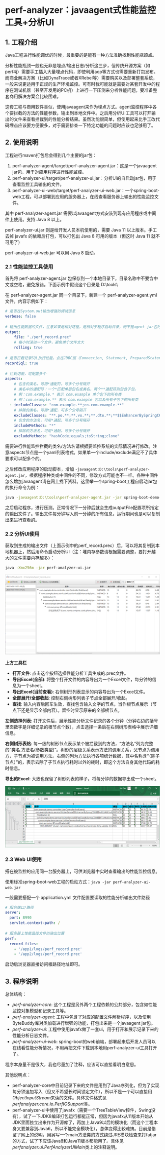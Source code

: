 # perf-analyzer：javaagent式性能监控工具+分析UI

## 1. 工程介绍

Java工程进行性能调优的时候，最重要的是能有一种方法准确找到性能瓶颈点。

分析性能瓶颈一般也无非是埋点/输出日志/分析这三步，但传统开源方案（如perf4j）需要手工插入大量埋点代码，即使利用aop等方式也需要重新打包发布。而商业解决方案（比如DynaTrace或者XRebel等）需要购买以及部署整套系统，一般来说更适用于正规的生产环境监控。可有时我可能就是需要对某套开发中的程序在测试机器（甚至开发用的PC机）上进行一下压测来分析性能问题，要准备整套商用解决方案会比较困难。

这套工程与商用软件类似，使用javaagent来作为埋点方式。agent监控程序中各个要拦截的方法的性能参数，输出到本地文件中。之后用分析UI工具可以打开输出的文件来查看拦截到的性能分析结果。虽然功能很简单，但使用起来比手工改代码埋点应该要方便很多，对于需要排查一下特定功能的问题时应该也足够用了。

## 2. 使用说明

工程进行maven打包后会得到几个主要的jar包：

1. perf-analyzer-agent/target/perf-analyzer-agent.jar：这是一个javaagent jar包，用于对应用程序进行性能监控。
2. perf-analyzer-ui/target/perf-analyzer-ui.jar：分析UI的自启动jar包，用于查看监控工具输出的文件。
3. perf-analyzer-ui-web/target/perf-analyzer-ui-web.jar：一个spring-boot-web工程，可以部署到应用的服务器上，在线查看服务器上输出的性能监控文件。

其中 perf-analyzer-agent.jar 需要以javaagent方式安装到现有应用程序或中间件上使用。支持 Java 8 以上。

perf-analyzer-ui.jar 则是给开发人员本机使用的，需要 Java 11 以上版本。手工去掉 javafx 的依赖后打包，可以打包出 Java 8 可用的版本（但这时 Java 11 就不可用了）

perf-analyzer-ui-web.jar 可以用 Java 8 启动。

### 2.1 性能监控工具使用

首先将 perf-analyzer-agent.jar 包保存到一个本地目录下，目录名称中不要含中文或空格，避免报错。下面示例中假设这个目录是 D:\tools\

在 perf-analyzer-agent.jar 同一个目录下，新建一个 perf-analyzer-agent.yml 文件，内容示例如下：

```yaml
# 是否在System.out输出增强的调试信息
verbose: false

# 输出性能数据的文件，注意如果是相对路径，是相对于程序启动目录，而不是agent jar包的位置
output:
    file: "./perf_record.prec"
    # 每小时滚动一个文件，避免单个文件太大
    rolling: true

# 是否拦截记录SQL执行性能，会在JDBC层（Connection, Statement, PreparedStatement等）埋点
recordSql: true

# 拦截切面，可配置多个
aspects:
    # 包含的类名，可用*通配符，可多个分号隔开
    # 类名中的通配符：一个*匹配单层包名或类名，两个**通配符则包含子包。
    # 例：com.example.* 表示 com.example 单个包下的所有类
    # 例：com.example.** 表示 com.example 包以及所有子包下的所有类
  - includeClasses: "com.example.**;cn.com.example.**"
    # 排除的类名，可用*通配，可多个分号隔开
    excludeClasses: "**.po.**;**.vo.**;**.dto.**;**$$EnhancerBySpringCGLIB$$**;**$$FastClassBySpringCGLIB$$**"
    # 包含的方法名，可用*通配，可多个分号隔开
    includeMethods: "*"
    # 排除的方法名，可用*通配，可多个分号隔开
    excludeMethods: "hashCode;equals;toString;clone"
```

需要进行性能监控拦截的类名/方法名请根据要监控系统的实际情况进行修改。注意aspects节点是一个yaml列表格式，如果单一个include/exclude满足不了具体要求可以配多个的。

之后修改应用程序的启动脚本，增加 `-javaagent:D:\tools\perf-analyzer-agent.jar`，根据程序种类或中间件的不同，修改方式可能也不一样。各种中间件怎么增加javaagent请在网上找下资料。这里举一个spring-boot工程自启动jar包的执行命令为例：

```sh
java -javaagent:D:\tools\perf-analyzer-agent.jar -jar spring-boot-demo-1.0.0.jar
```
之后启动程序，进行压测。正常情况下一分钟后就会生成outputFile配置项所指定的输出文件了。输出文件每分钟写入前一分钟的所有信息，运行期间也是可以复制出来进行查看的。

### 2.2 分析UI使用

获取到生成的输出文件（上面示例中的perf_record.prec）后，可以将其复制到本地机器上，然后用命令启动分析UI（注：堆内存参数请根据需要调整，要打开越大的文件需要内存越多）：

```sh
java -Xmx256m -jar perf-analyzer-ui.jar
```

![image](doc/images/ui.png)

**上方工具栏**

- **打开文件**: 点击这个按钮选择性能分析工具生成的.prec文件。
- **导出Excel(全部)**: 将整个打开文件的内容导出为一个Excel文件，每分钟的信息为一个sheet。
- **导出Excel(当前查看)**: 右侧树形列表显示的内容导出为一个Excel文件。
- **全部展开/全部收起**: 控制右侧树形列表子节点全部展开/收起。
- **查找**: 输入内容后回车生效，查找包含输入文字的节点，当作根节点展示（节点下还是显示全部内容）。留空时显示原来的全部根节点。

**左侧选择列表**: 打开文件后，展示性能分析文件记录的各个分钟（分钟右边的括号里面数字是详细记录的根节点个数），点击选择一条后在右侧树形表格中展示详细信息。

**右侧树形表格**: 每一级的树形节点表示某个被拦截到的方法，“方法名”列为完整的“类名.方法名(参数类型)”。树形的层级关系表示方法的调用关系，父节点为调用方，子节点为被调用方法。右侧的列为方法执行各项统计数据，其中名称含“（除子节点）”的，表示去除了子节点执行耗时以外的耗时，即这个方法自身其他代码的耗时信息。

**导出的Excel**: 大致也保留了树形列表的样子，将每分钟的数据导出成一个sheet。

![image](doc/images/export_excel.png)

### 2.3 Web UI使用

搭在被监控的应用同一台服务器上，可供浏览器中实时查看输出的性能监控信息。

使用标准spring-boot-web工程的启动方式：`java -jar perf-analyzer-ui-web.jar`

一般需要搭配一个 application.yml 文件配置要读取的性能分析输出文件路径

```yml
# 服务端口/路径
server:
  port: 8990
  servlet.context-path: /

# 服务器上性能监控文件的输出位置
perf:
  record-files:
    - '/app1/logs/perf_record.prec'
    - '/app2/logs/perf_record.prec'
```

启动后浏览器直接访问根路径地址即可。

## 3. 程序说明

总体结构：

- *perf-analyzer-core*: 这个工程是另外两个工程依赖的公共部分，包含如性能监控对象模型和记录工具等。
- *perf-analyzer-agent*: 工程中包含了对应的配置文件解析程序，以及使用ByteBuddy库对类加载进行增强的功能，打包出来是一个javaagent jar包。
- *perf-analyzer-ui*: 工程中使用javafx做了一套ui，用于打开和展示记录下来的性能分析日志文件。
- *perf-analyzer-ui-web*: spring-boot的web前端，部署起来后开发人员可以在线看性能分析情况，不用再把文件下载到本地用perf-analyzer-ui工具打开了。

程序本身量不是很大，我也尽量加了注释，应该可以直接看明白意思。

其他说明点：

- perf-analyzer-core中目前记录下来的文件是用到了Java序列化，但为了实现每分钟追加写入（但又不希望长时间锁定文件），所以不是一个可以直接用*ObjectInputStream*来读的文件。具体文件格式见*perfanalyzer.core.io.PerfIOSupport*类。
- perf-analyzer-ui中使用了javafx（需要一个TreeTableView控件，Swing没有），试了一下JDK8编译打包运行都挺正常，但因为javafx从11版本开始从JDK里面独立出来作为开源库了，再加上Java9以后的模块化（而这个工程本身又要兼容到Java6，所以不能完全模块化），总体变得比较难搞。目前是借鉴了网上的说明，用另写一个main方法类的方式绕过JRE模块检查来打fatjar的方式，试了下应该Java8和Java11版本都能用了。具体见*perfanalyzer.ui.PerfAnalyzerUIMain*类上的注释说明。
